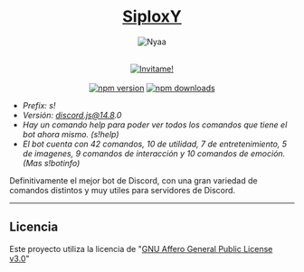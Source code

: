 <div align="center">
  <h1><strong><u>SiploxY</u></strong></h1>
  
  ![Nyaa](https://user-images.githubusercontent.com/102182731/183133332-2d9db17d-b833-4c3c-9ef8-70c1f23ed9dd.png)
  <br />
  <br />
  <p>
    <a href="https://discord.com/api/oauth2/authorize?client_id=955869268359127050&permissions=8&scope=bot"><img alt="Invitame!" src="https://img.shields.io/badge/Invitame!-8A2BE2?style=for-the-badge&logo=discord&logoColor=white" /></a>
      <br />
      <br />
    <a href="https://www.npmjs.com/package/discord.js"><img src="https://img.shields.io/npm/v/discord.js.svg?maxAge=3600" alt="npm version" /></a>
    <a href="https://www.npmjs.com/package/discord.js"><img src="https://img.shields.io/npm/dt/discord.js.svg?maxAge=3600" alt="npm downloads" /></a>
  </p>
</div>


- _Prefix: s!_
- _Versión: discord.js@14.8.0_
- _Hay un comando help para poder ver todos los comandos que tiene el bot ahora mismo. (s!help)_ 
- _El bot cuenta con 42 comandos, 10 de utilidad, 7 de entretenimiento, 5 de imagenes, 9 comandos de interacción y 10 comandos de emoción. (Mas s!botinfo)_
  
Definitivamente el mejor bot de Discord, con una gran variedad de comandos distintos y muy utiles para servidores de Discord.

---

## Licencia
Este proyecto utiliza la licencia de "[GNU Affero General Public License v3.0](https://github.com/SiploxT/SiploxY/blob/main/LICENSE)"
